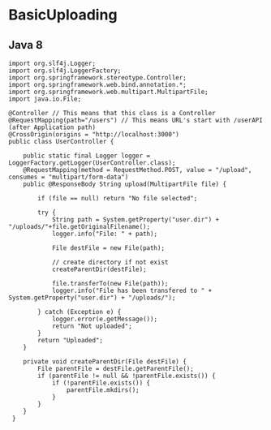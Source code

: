 # BasicUploading
## Java 8
  
    
    import org.slf4j.Logger;
    import org.slf4j.LoggerFactory;
    import org.springframework.stereotype.Controller;
    import org.springframework.web.bind.annotation.*;
    import org.springframework.web.multipart.MultipartFile;
    import java.io.File;

    @Controller // This means that this class is a Controller
    @RequestMapping(path="/users") // This means URL's start with /userAPI (after Application path)
    @CrossOrigin(origins = "http://localhost:3000")
    public class UserController {

        public static final Logger logger = LoggerFactory.getLogger(UserController.class);
        @RequestMapping(method = RequestMethod.POST, value = "/upload", consumes = "multipart/form-data")
        public @ResponseBody String upload(MultipartFile file) {

            if (file == null) return "No file selected";

            try {
                String path = System.getProperty("user.dir") + "/uploads/"+file.getOriginalFilename();
                logger.info("File: " + path);

                File destFile = new File(path);

                // create directory if not exist
                createParentDir(destFile);

                file.transferTo(new File(path));
                logger.info("File has been transfered to " + System.getProperty("user.dir") + "/uploads/");

            } catch (Exception e) {
                logger.error(e.getMessage());
                return "Not uploaded";
            }
            return "Uploaded";
        }

        private void createParentDir(File destFile) {
            File parentFile = destFile.getParentFile();
            if (parentFile != null && !parentFile.exists()) {
                if (!parentFile.exists()) {
                    parentFile.mkdirs();
                }
            }
        }
     }
